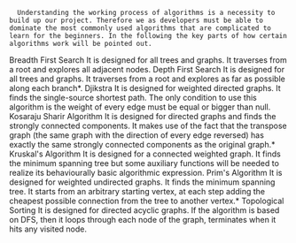       Understanding the working process of algorithms is a necessity to build up our project. Therefore we as developers must be able to dominate the most commonly used algorithms that are complicated to learn for the beginners. In the following the key parts of how certain algorithms work will be pointed out.
Breadth First Search
It is designed for all trees and graphs. It traverses from a root and explores all adjacent nodes.
Depth First Search
It is designed for all trees and graphs. It traverses from a root and explores as far as possible along each branch*.
Djikstra
It is designed for weighted directed graphs. It finds the single-source shortest path. The only condition to use this algorithm is the weight of every edge must be equal or bigger than null.
Kosaraju Sharir Algorithm
It is designed for directed graphs and finds the strongly connected components. It makes use of the fact that the transpose graph (the same graph with the direction of every edge reversed) has exactly the same strongly connected components as the original graph.*
Kruskal's Algorithm
It is designed for a connected weighted graph. It finds the minimum spanning tree but some auxiliary functions will be needed to realize its behaviourally basic algorithmic expression.
Prim's Algorithm
It is designed for weighted undirected graphs. It finds the minimum spanning tree. It starts from an arbitrary starting vertex, at each step adding the cheapest possible connection from the tree to another vertex.*
Topological Sorting
It is designed for directed acyclic graphs. If the algorithm is based on DFS, then it loops through each node of the graph, terminates when it hits any visited node.